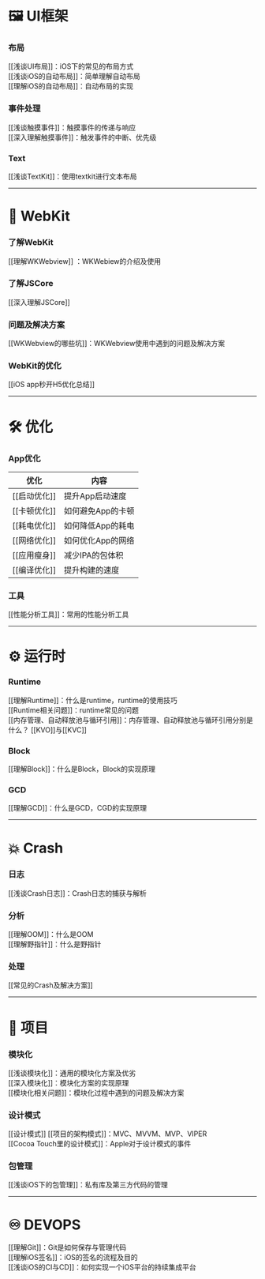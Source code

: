 # 🖼 UI框架  
### 布局  
[[浅谈UI布局]]：iOS下的常见的布局方式  
[[浅谈iOS的自动布局]]：简单理解自动布局  
[[理解iOS的自动布局]]：自动布局的实现  

### 事件处理  
[[浅谈触摸事件]]：触摸事件的传递与响应   
[[深入理解触摸事件]]：触发事件的中断、优先级  

### Text  
[[浅谈TextKit]]：使用textkit进行文本布局  

---

# 📡 WebKit 
### 了解WebKit
[[理解WKWebview]] ：WKWebiew的介绍及使用  

### 了解JSCore
[[深入理解JSCore]]

### 问题及解决方案
[[WKWebview的哪些坑]]：WKWebview使用中遇到的问题及解决方案  

### WebKit的优化
[[iOS app秒开H5优化总结]]

---

# 🛠 优化  
### App优化  

优化 | 内容
-- | --
[[启动优化]]|提升App启动速度  
[[卡顿优化]]|如何避免App的卡顿  
[[耗电优化]]|如何降低App的耗电  
[[网络优化]]|如何优化App的网络    
[[应用瘦身]]|减少IPA的包体积  
[[编译优化]]|提升构建的速度    

### 工具
[[性能分析工具]]：常用的性能分析工具   

---

# ⚙️ 运行时  
### Runtime  
[[理解Runtime]]：什么是runtime，runtime的使用技巧  
[[Runtime相关问题]]：runtime常见的问题  
[[内存管理、自动释放池与循环引用]]：内存管理、自动释放池与循环引用分别是什么？
[[KVO]]与[[KVC]]

### Block
[[理解Block]]：什么是Block，Block的实现原理 

### GCD  
[[理解GCD]]：什么是GCD，CGD的实现原理  

---

# 💥 Crash
### 日志
[[浅谈Crash日志]]：Crash日志的捕获与解析  

### 分析
[[理解OOM]]：什么是OOM  
[[理解野指针]]：什么是野指针  

### 处理
[[常见的Crash及解决方案]]  

---

# 🧰 项目
### 模块化
[[浅谈模块化]]：通用的模块化方案及优劣  
[[深入模块化]]：模块化方案的实现原理  
[[模块化相关问题]]：模块化过程中遇到的问题及解决方案  

### 设计模式  
[[设计模式]]
[[项目的架构模式]]：MVC、MVVM、MVP、VIPER  
[[Cocoa Touch里的设计模式]]：Apple对于设计模式的事件  

### 包管理  
[[浅谈iOS下的包管理]]：私有库及第三方代码的管理  

--- 

# ♾ DEVOPS
[[理解Git]]：Git是如何保存与管理代码  
[[理解iOS签名]]：iOS的签名的流程及目的  
[[浅谈iOS的CI与CD]]：如何实现一个iOS平台的持续集成平台  

